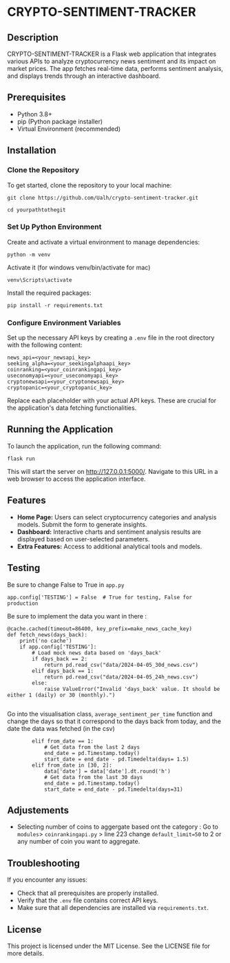 # CRYPTO-SENTIMENT-TRACKER

## Description
CRYPTO-SENTIMENT-TRACKER is a Flask web application that integrates various APIs to analyze cryptocurrency news sentiment and its impact on market prices. The app fetches real-time data, performs sentiment analysis, and displays trends through an interactive dashboard.

## Prerequisites
- Python 3.8+
- pip (Python package installer)
- Virtual Environment (recommended)

## Installation

### Clone the Repository
To get started, clone the repository to your local machine:

```
git clone https://github.com/Ualh/crypto-sentiment-tracker.git
```
```
cd yourpathtothegit
```

### Set Up Python Environment

Create and activate a virtual environment to manage dependencies:

```
python -m venv 
```
Activate it (for windows venv/bin/activate for mac) 
```
venv\Scripts\activate
```

Install the required packages:

```
pip install -r requirements.txt
```

### Configure Environment Variables
Set up the necessary API keys by creating a `.env` file in the root directory with the following content:

```
news_api=<your_newsapi_key>
seeking_alpha=<your_seekingalphaapi_key>
coinranking=<your_coinrankingapi_key>
useconomyapi=<your_useconomyapi_key>
cryptonewsapi=<your_cryptonewsapi_key>
cryptopanic=<your_cryptopanic_key>
```

Replace each placeholder with your actual API keys. These are crucial for the application's data fetching functionalities.

## Running the Application
To launch the application, run the following command:

```
flask run
```

This will start the server on http://127.0.0.1:5000/. Navigate to this URL in a web browser to access the application interface.

## Features
- **Home Page:** Users can select cryptocurrency categories and analysis models. Submit the form to generate insights.
- **Dashboard:** Interactive charts and sentiment analysis results are displayed based on user-selected parameters.
- **Extra Features:** Access to additional analytical tools and models.

## Testing
Be sure to change False to True in `app.py`

```
app.config['TESTING'] = False  # True for testing, False for production
```
Be sure to implement the data you want in there :

```
@cache.cached(timeout=86400, key_prefix=make_news_cache_key)
def fetch_news(days_back):
    print('no cache')
    if app.config['TESTING']:
        # Load mock news data based on 'days_back'
        if days_back == 2:
            return pd.read_csv("data/2024-04-05_30d_news.csv")
        elif days_back == 1:
            return pd.read_csv("data/2024-04-05_24h_news.csv")
        else:
            raise ValueError("Invalid 'days_back' value. It should be either 1 (daily) or 30 (monthly).")
   
```

Go into the visualisation class, `average_sentiment_per_time` function and change the days so that it correspond to the days back from today, and the date the data was fetched (in the csv)

```
        elif from_date == 1:
            # Get data from the last 2 days
            end_date = pd.Timestamp.today()
            start_date = end_date - pd.Timedelta(days= 1.5)
        elif from_date in [30, 2]:
            data['date'] = data['date'].dt.round('h')
            # Get data from the last 30 days
            end_date = pd.Timestamp.today()
            start_date = end_date - pd.Timedelta(days=31)
```

## Adjustements

- Selecting number of coins to aggergate based ont the category : 
        Go to `modules`> `coinrankingapi.py` > line 223
        change `default_limit=50` to 2 or any number of coin you want to aggregate.

## Troubleshooting
If you encounter any issues:
- Check that all prerequisites are properly installed.
- Verify that the `.env` file contains correct API keys.
- Make sure that all dependencies are installed via `requirements.txt`.


## License
This project is licensed under the MIT License. See the LICENSE file for more details.
